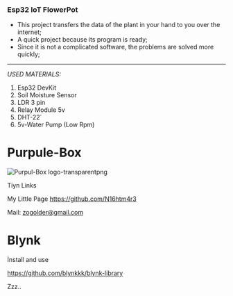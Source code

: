### Esp32 IoT FlowerPot

- This project transfers the data of the plant in your hand to you over the internet;
- A quick project because its program is ready;
- Since it is not a complicated software, the problems are solved more quickly;

------------
*USED MATERIALS:*
1. Esp32 DevKit
2. Soil Moisture Sensor
3. LDR 3 pin
4. Relay Module 5v
5. DHT-22`
6. 5v-Water Pump (Low Rpm)



# Purpule-Box
![Purpul-Box logo-transparentpng](https://user-images.githubusercontent.com/45715192/140811588-fd44331b-ed00-4cbc-9ee5-09887fb39540.jpg)


Tiyn Links

My Little Page <https://github.com/N16htm4r3>

Mail: zogolder@gmail.com

# Blynk

İnstall and use

https://github.com/blynkkk/blynk-library


Zzz..
